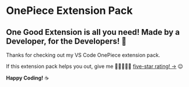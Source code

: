 # OnePiece Extension Pack

## One Good Extension is all you need! Made by a Developer, for the Developers! 💜

Thanks for checking out my VS Code OnePiece extension pack.

If this extension pack helps you out, give me 🌟🌟🌟🌟🌟 [five-star rating! →](https://marketplace.visualstudio.com/items?itemName=Mittranj.one-piece-extension-pack&ssr=false#review-details) 😉

**Happy Coding!** ☕
